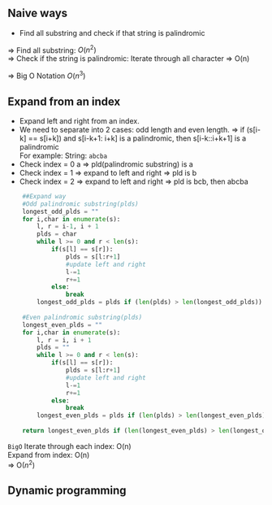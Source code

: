 ## Naive ways
- Find all substring and check if that string is palindromic

=> Find all substring: $O(n^2)$ <br>
=> Check if the string is palindromic: Iterate through all character => O(n)

=> Big O Notation $O(n^3)$


## Expand from an index

- Expand left and right from an index. 
- We need to separate into 2 cases: odd length and even length.
=> if (s[i-k] == s[i+k]) and s[i-k+1: i+k] is a palindromic, then s[i-k::i+k+1] is a palindromic <br>
For example: String: ``abcba`` <br>
- Check index = 0 a => pld(palindromic substring) is a <br>
- Check index = 1 => expand to left and right => pld is b <br>
- Check index = 2 => expand to left and right => pld is bcb, then abcba <br>

```python
    ##Expand way
    #Odd palindromic substring(plds)
    longest_odd_plds = ""
    for i,char in enumerate(s):
        l, r = i-1, i + 1
        plds = char
        while l >= 0 and r < len(s):
            if(s[l] == s[r]):
                plds = s[l:r+1]
                #update left and right
                l-=1
                r+=1
            else:
                break
        longest_odd_plds = plds if (len(plds) > len(longest_odd_plds)) else longest_odd_plds 
    
    #Even palindromic substring(plds)
    longest_even_plds = ""
    for i,char in enumerate(s):
        l, r = i, i + 1
        plds = ""
        while l >= 0 and r < len(s):
            if(s[l] == s[r]):
                plds = s[l:r+1]
                #update left and right
                l-=1
                r+=1
            else:
                break
        longest_even_plds = plds if (len(plds) > len(longest_even_plds)) else longest_even_plds 
    
    return longest_even_plds if (len(longest_even_plds) > len(longest_odd_plds)) else longest_odd_plds
```
```BigO```
Iterate through each index: O(n) <br>
Expand from index: O(n)<br>
=> O($n^2$)

## Dynamic programming